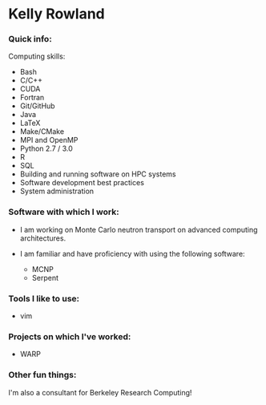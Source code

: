 # Kelly Rowland

### Quick info: ###

Computing skills:

* Bash
* C/C++
* CUDA
* Fortran
* Git/GitHub
* Java
* LaTeX
* Make/CMake
* MPI and OpenMP
* Python 2.7 / 3.0
* R
* SQL
* Building and running software on HPC systems
* Software development best practices
* System administration

### Software with which I work: ###

* I am working on Monte Carlo neutron transport on advanced computing architectures.

* I am familiar and have proficiency with using the following software:
  * MCNP
  * Serpent

### Tools I like to use: ###

* vim

### Projects on which I've worked: ###

* WARP

### Other fun things: ###

I'm also a consultant for Berkeley Research Computing!
